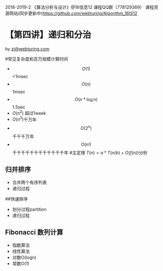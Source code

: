 2018-2019-2 《算法分析与设计》@16信息12 课程QQ群（778129369）
课程资源网站(同步更新中)https://github.com/webturing/Algorithm_16IS12

# 【第四讲】递归和分治

by  zj@webturing.com

#常见复杂度和百万规模计算时间
- $$O(1)​$$ 	<1msec
- $$O(n)$$       1msec
- $$O(n*\log{n})$$   1.5sec
- $O(n^2)$          超过1week
- $O(n^3)​$          千万年     
- $$O(2^n)​$$           千千千万年     
- $$O(n!)$$         千千千千千千千千千千千千年
#主定理 $T(n)=a*T(n/b)+O(f(n))$分析
## 归并排序

- 合并两个有序列表
- 递归过程



##快速排序

- 划分过程partition
- 递归过程

## Fibonacci 数列计算

- 指数算法
- 线性算法
- 对数O(logn)
- 常数O(1)